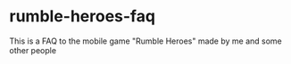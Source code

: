 # rumble-heroes-faq
This is a FAQ to the mobile game "Rumble Heroes" made by me and some other people

